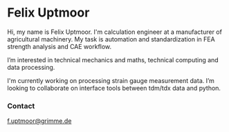 # Felix Uptmoor

Hi, my name is Felix Uptmoor. 
I'm calculation engineer at a manufacturer of agricultural machinery. 
My task is automation and standardization in FEA strength analysis and CAE workflow.

I’m interested in technical mechanics and maths, technical computing and data processing.


I'm currently working on processing strain gauge measurement data.
I’m looking to collaborate on interface tools between tdm/tdx data and python.

### Contact

f.uptmoor@grimme.de
